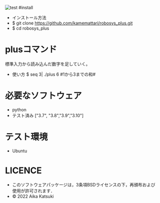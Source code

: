 ![test](https://github.com/kamemattari/robosys_plus/actions/workflows/test.yml/badge.svg)
#install
* インストール方法
* $ git clone https://github.com/kamemattari/robosys_plus.git
* $ cd robosys_plus

# plusコマンド
標準入力から読み込んだ数字を足していく。
 * 使い方
$ seq 3| ./plus
6 #1から3までの和#

# 必要なソフトウェア
 * python
 * テスト済み ["3.7", "3.8","3.9","3.10"]

# テスト環境
 * Ubuntu

# LICENCE
 * このソフトウェアパッケージは，3条項BSDライセンスの下，再頒布および使用が許可されます．
 * © 2022 Aika Katsuki
